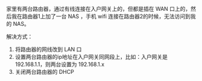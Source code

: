 家里有两台路由器，通过有线连接在入户网关上的，但都是插在 WAN 口上的，然后我在路由器1上加了一台 NAS ，手机 wifi 连接在路由器2的时候，无法访问到我的 NAS。

解决方式：
1. 将路由器的网线改到 LAN 口
2. 设置两台路由器的ip地址在入户网关同网段上，比如：入户网关是 192.168.1.1，则两台设置为 192.168.1.x
3. 关闭两台路由器的 DHCP